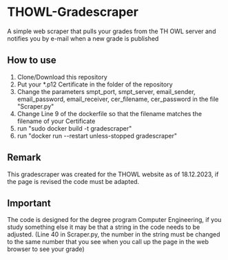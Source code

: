 # THOWL-Gradescraper
A simple web scraper that pulls your grades from the TH OWL server and notifies you by e-mail when a new grade is published

## How to use
1. Clone/Download this repository
2. Put your *.p12 Certificate in the folder of the repository
3. Change the parameters smpt_port, smpt_server, email_sender, email_password, email_receiver, cer_filename, cer_password in the file "Scraper.py"
4. Change Line 9 of the dockerfile so that the filename matches the filename of your Certificate
5. run "sudo docker build -t gradescraper" 
6. run "docker run --restart unless-stopped gradescraper"

## Remark
This gradescraper was created for the THOWL website as of 18.12.2023, if the page is revised the code must be adapted.
## Important
The code is designed for the degree program Computer Engineering, if you study something else it may be that a string in the code needs to be adjusted. (Line 40 in Scraper.py, the number in the string must be changed to the same number that you see when you call up the page in the web browser to see your grade) 
